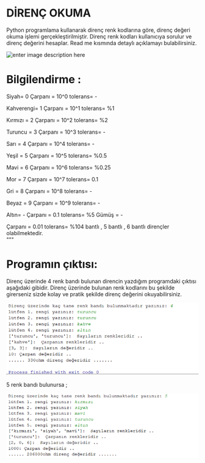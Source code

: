 ﻿# DİRENÇ OKUMA
Python programlama kullanarak direnç renk kodlarına göre, direnç değeri okuma işlemi gerçekleştirilmiştir. Direnç renk kodları kullanıcıya sorulur ve direnç değerini hesaplar. Read me kısmında detaylı açıklamayı bulabilirsiniz. 

![enter image description here](https://encrypted-tbn0.gstatic.com/images?q=tbn:ANd9GcT0d_ELGc1jIWhK-WR_qqSKmJxCeh-1ncv3eA&usqp=CAU)
# Bilgilendirme : 

 Siyah= 0        Çarpanı = 10^0   tolerans= -
 
 Kahverengi= 1   Çarpanı = 10^1   tolerans= %1
 
 Kırmızı = 2     Çarpanı = 10^2   tolerans= %2 
 
 Turuncu = 3     Çarpanı = 10^3   tolerans= - 
 
 Sarı = 4        Çarpanı = 10^4   tolerans= - 
 
 Yeşil = 5       Çarpanı = 10^5   tolerans= %0.5 
 
 Mavi = 6        Çarpanı = 10^6   tolerans= %0.25 
 
 Mor = 7         Çarpanı = 10^7   tolerans= 0.1 
 
 Gri = 8         Çarpanı = 10^8   tolerans= - 
 
 Beyaz = 9       Çarpanı = 10^9   tolerans= -
 
 Altın=  -  Çarpanı = 0.1    tolerans= %5 Gümüş =  -     
 
 Çarpanı = 0.01   tolerans= %104 bantlı , 5 bantlı , 6 bantlı dirençler olabilmektedir.  
"""
# Programın çıktısı: 
Direnç üzerinde 4 renk bandı bulunan direncin yazdığım programdaki çıktısı aşağıdaki gibidir. Direnç üzerinde bulunan renk kodlarını bu şekilde girerseniz sizde kolay ve pratik şekilde direnç değerini okuyabilirsiniz. 

![enter image description here](https://github.com/hrngcmn/Resistor_direnc_deger_okuma/blob/main/%C3%A7%C4%B1kt%C4%B1.png?raw=true)

5 renk bandı bulunursa ;

![enter image description here](https://github.com/hrngcmn/Resistor_direnc_deger_okuma/blob/main/%C3%A7%C4%B1kt%C4%B12.png?raw=true)


